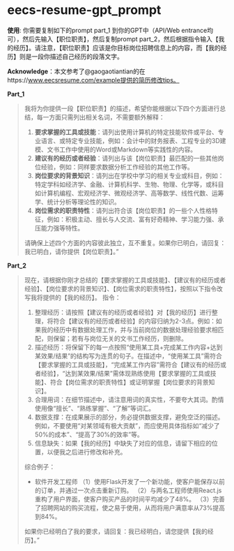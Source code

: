 
# eecs-resume-gpt_prompt

**使用**: 你需要复制如下的prompt part_1 到你的GPT中（API/Web entrance均可），然后先输入【职位职责】，然后复制prompt part_2，然后根据指令输入【我的经历】。请注意，【职位职责】应该是你目标岗位招聘信息上的内容，而【我的经历】则是一段你描述自己经历的段落文字。

**Acknowledge**：本文参考了@gaogaotiantian的在https://www.eecsresume.com/example提供的简历修改tips。

**Part_1**
> 我将为你提供一段【职位职责】的描述，希望你能根据以下四个方面进行总结，每一方面只需列出相关名词，不需要额外解释：
> 1. **要求掌握的工具或技能**：请列出使用计算机的特定技能软件或平台、专业语言、或特定专业技能，例如：会计中的财务报表、工程专业的3D建模、文书工作中使用的Word或Markdown等实践性的内容。
> 2. **建议有的经历或者经验**：请列出与该【岗位职责】最匹配的一些其他岗位经验，例如：同样要求数据分析工作经验的其他工作等。
> 3. **岗位要求的背景知识**：请列出在学校中学习的相关专业或科目，例如：特定学科如经济学、金融、计算机科学、生物、物理、化学等，或科目如计算机编程、宏观经济学、微观经济学、高等数学、线性代数、运筹学、统计分析等理论性的知识。
> 4. **岗位需求的职责特性**：请列出符合该【岗位职责】的一些个人性格特征，例如：积极主动、擅长与人交流、富有好奇精神、学习能力强、承压能力强等特性。
>
> 请确保上述四个方面的内容彼此独立，互不重复。如果你已明白，请回复：我已明白，请你提供【岗位职责】。”

**Part_2**
> 现在，请根据你刚才总结的【要求掌握的工具或技能】、【建议有的经历或者经验】、【岗位要求的背景知识】、【岗位需求的职责特性】，按照以下指令改写我将提供的【我的经历】。
指令：
> 1. 整理经历：请按照【建议有的经历或者经验】对【我的经历】进行整理，将符合【建议有的经历或者经验】的内容归纳为2-3点。例如：如果我的经历中有数据处理工作，并与当前岗位的数据处理经验要求相匹配，则保留；若有与岗位无关的文书工作经历，则删除。
> 2. 描述经历：将保留下的每一点按照“使用某工具+完成某工作内容+达到某效果/结果”的结构写为连贯的句子。在描述中，“使用某工具”需符合【要求掌握的工具或技能】，“完成某工作内容”需符合【建议有的经历或者经验】，“达到某效果/结果”需体现熟练使用【要求掌握的工具或技能】、符合【岗位需求的职责特性】或证明掌握【岗位要求的背景知识】。
> 3. 合理用词：在细节描述中，请注意用词的真实性，不要夸大其词。酌情使用像“擅长”、“熟练掌握”、“了解”等词汇。
> 4. 数据支撑：在成果展示的部分，务必提供数据支撑，避免空泛的描述。例如，不要使用“对某领域有极大贡献”，而应使用具体指标如“减少了50%的成本”、“提高了30%的效率”等。
> 5. 信息缺失：如果【我的经历】中缺失了对应的信息，请留下相应的位置，以便我之后进行修改和补充。
> 
> 综合例子：
>- 软件开发工程师
  （1）使用Flask开发了一个新功能，使客户能保存以前的订单，并通过一次点击重新订购。
  （2）与两名工程师使用React.js重构了用户界面，使客户购买产品的时间平均减少了48%。
  （3）完善了招聘网站的购买流程，使之易于使用，从而将用户满意率从73%提高到84%。
>
>如果你已经明白了我的要求，请回复：我已经明白，请您提供【我的经历】。”

